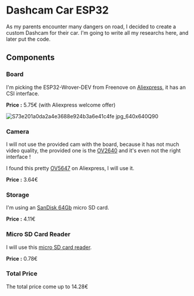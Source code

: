 # Dashcam Car ESP32
As my parents encounter many dangers on road, I decided to create a custom Dashcam for their car.
I'm going to write all my researchs here, and later put the code.

## Components
### Board
I'm picking the ESP32-Wrover-DEV from Freenove on [Aliexpress](https://fr.aliexpress.com/item/1005004339923548.html), it has an CSI interface.

**Price :** 5.75€ (with Aliexpress welcome offer)

![S73e201a0da2a4e3688e924b3a6e41c4fe jpg_640x640Q90](https://github.com/julianoMa/Dashcam-Car-ESP32/assets/87315533/2c209568-704e-4ffd-83dd-0d6d2e6bd0b2)

### Camera
I will not use the provided cam with the board, because it has not much video quality, the provided one is the [OV2640](https://www.uctronics.com/download/cam_module/OV2640DS.pdf) and it's even not the right interface !

I found this pretty [OV5647](https://fr.aliexpress.com/item/1005006064966176.html) on Aliexpress, I will use it.

**Price :** 3.64€
### Storage
I'm using an [SanDisk 64Gb](https://fr.aliexpress.com/item/1005006572226710) micro SD card.

**Price :** 4.11€

### Micro SD Card Reader
I will use this [micro SD card reader](https://fr.aliexpress.com/item/1005006248599786.html).

**Price :** 0.78€

### Total Price
The total price come up to 14.28€
